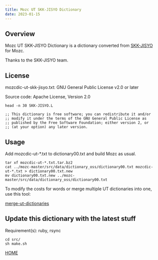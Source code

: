 ```yaml
---
title: Mozc UT SKK-JISYO Dictionary
date: 2023-01-15
---
```


## Overview

Mozc UT SKK-JISYO Dictionary is a dictionary converted from [SKK-JISYO](http://openlab.ring.gr.jp/skk/wiki/wiki.cgi?page=SKK%BC%AD%BD%F1) for Mozc.

Thanks to the SKK-JISYO team.

## License

mozcdic-ut-skk-jisyo.txt: GNU General Public License v2.0 or later

Source code: Apache License, Version 2.0

```
head -n 30 SKK-JISYO.L

;; This dictionary is free software; you can redistribute it and/or
;; modify it under the terms of the GNU General Public License as
;; published by the Free Software Foundation; either version 2, or
;; (at your option) any later version.
```

## Usage

Add mozcdic-ut-*.txt to dictionary00.txt and build Mozc as usual.

```
tar xf mozcdic-ut-*.txt.tar.bz2
cat ../mozc-master/src/data/dictionary_oss/dictionary00.txt mozcdic-ut-*.txt > dictionary00.txt.new
mv dictionary00.txt.new ../mozc-master/src/data/dictionary_oss/dictionary00.txt
```

To modify the costs for words or merge multiple UT dictionaries into one, use this tool:

[merge-ut-dictionaries](https://github.com/utuhiro78/merge-ut-dictionaries)

## Update this dictionary with the latest stuff

Requirement(s): ruby, rsync

```
cd src/
sh make.sh
```

[HOME](http://linuxplayers.g1.xrea.com/mozc-ut.html)
